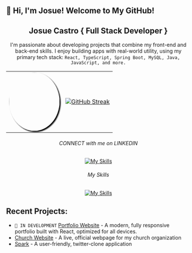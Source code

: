 ## 👋 Hi, I'm Josue! Welcome to My GitHub!
<div align="center">

<h2>Josue Castro { Full Stack Developer }</h2>
<p>I'm passionate about developing projects that combine my front-end and back-end skills. I enjoy building apps with real-world utility, using my primary tech stack: <code>React, TypeScript, Spring Boot, MySQL, Java, JavaScript, and more.</code></p>

<table>
  <tr>
    <td><img src="https://media.giphy.com/media/ptqAPgghLtHOa0SLJS/giphy.gif" width="138" height="160" style="border-radius: 50%; box-shadow: 3px 3px 3px black;" /></td>
    <td><a href="https://git.io/streak-stats"><img src="https://github-readme-streak-stats.herokuapp.com?user=josuecaztro&theme=panda" alt="GitHub Streak" /></a>
</td>
  </tr>
</table>

<p></p>


<h6>CONNECT with me on LINKEDIN</h6>

[![My Skills](https://skillicons.dev/icons?i=linkedin)](https://www.linkedin.com/in/josuecastro1/)

<h6>My Skills</h6>

[![My Skills](https://skillicons.dev/icons?i=js,html,css,java,mysql,nodejs,react,spring,ts,aws)](https://skillicons.dev)

</div>

<h2>Recent Projects:</h2>
<ul>
  <li> <code>🚧 IN DEVELOPMENT</code> <a href="https://github.com/josuecaztro/portfolio-pg" target="_blank">Portfolio Website</a> - A modern, fully responsive portfolio built with React, optimized for all devices.</li>
  <li><a href="https://github.com/josuecaztro/IVDD-Final-Website" target="_blank">Church Website</a> - A live, official webpage for my church organization</li>
  <li><a href="http://3.134.232.108:3681/" target="_blank">Spark</a> - A user-friendly, twitter-clone application</li>
</ul>

